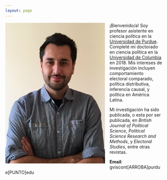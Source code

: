 ```yaml
---
layout: page
---
```


<img src="/img/bio.png" alt="Giancarlo" style="float:left;width:320px;height:450px; margin-right:15px; margin-bottom:15px">

¡Bienvenido/a! Soy profesor asistente en ciencia política en la [Universidad de Purdue](https://www.cla.purdue.edu/polsci/). Completé mi doctorado en ciencia política en la [Universidad de Columbia](https://polisci.columbia.edu/) en 2018. Mis intereses de investigación incluyen comportamiento electoral comparado, política distributiva, inferencia causal, y política en América Latina.

Mi investigación ha sido publicada, o esta por ser publicada, en *British Journal of Political Science*, *Political Science Research and Methods*, y *Electoral Studies*, entre otras revistas.

**Email**: gviscont[ARROBA]purdue[PUNTO]edu
